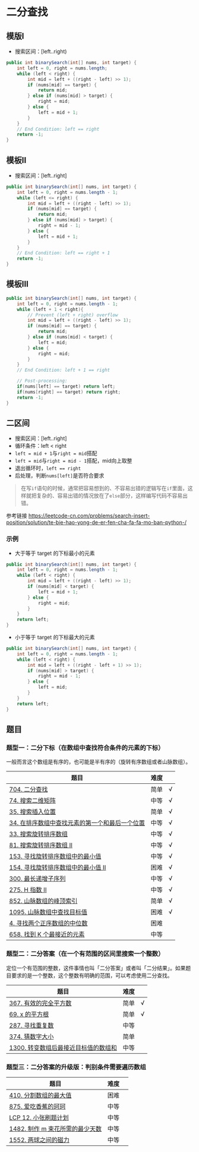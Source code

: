 # 二分查找

## 模版I

- 搜索区间：[left..right)
``` java
public int binarySearch(int[] nums, int target) {
    int left = 0, right = nums.length;
    while (left < right) {
        int mid = left + ((right - left) >> 1);
        if (nums[mid] == target) {
            return mid;
        } else if (nums[mid] > target) {
            right = mid;
        } else {
            left = mid + 1;
        }
    }
    // End Condition: left == right
    return -1;
}
```

## 模板II

- 搜索区间：[left..right]
``` java
public int binarySearch(int[] nums, int target) {
    int left = 0, right = nums.length - 1;
    while (left <= right) {
        int mid = left + ((right - left) >> 1);
        if (nums[mid] == target) {
            return mid;
        } else if (nums[mid] > target) {
            right = mid - 1;
        } else {
            left = mid + 1;
        }
    }
    // End Condition: left == right + 1
    return -1;
}
```

## 模板III

``` java
public int binarySearch(int[] nums, int target) {
    int left = 0, right = nums.length - 1;
    while (left + 1 < right){
        // Prevent (left + right) overflow
        int mid = left + ((right - left) >> 1);
        if (nums[mid] == target) {
            return mid;
        } else if (nums[mid] < target) {
            left = mid;
        } else {
            right = mid;
        }
    }
    // End Condition: left + 1 == right

    // Post-processing:
    if(nums[left] == target) return left;
    if(nums[right] == target) return right;
    return -1;
}
```

## 二区间

- 搜索区间：[left..right]
- 循环条件：left < right
- `left = mid + 1`与`right = mid`搭配
- `left = mid`与`right = mid - 1`搭配，mid向上取整
- 退出循环时，`left == right`
- 后处理，判断`nums[left]`是否符合要求

> 在写`if`语句的时候，通常把容易想到的、不容易出错的逻辑写在`if`里面，这样就把复杂的、容易出错的情况放在了`else`部分，这样编写代码不容易出错。

参考链接 <https://leetcode-cn.com/problems/search-insert-position/solution/te-bie-hao-yong-de-er-fen-cha-fa-fa-mo-ban-python-/>

### 示例
- 大于等于 target 的下标最小的元素
``` java
public int binarySearch(int[] nums, int target) {
    int left = 0, right = nums.length - 1;
    while (left < right) {
        int mid = left + ((right - left) >> 1);
        if (nums[mid] < target) {
            left = mid + 1;
        } else {
            right = mid;
        }
    }
    return left;
}
```

- 小于等于 target 的下标最大的元素
``` java
public int binarySearch(int[] nums, int target) {
    int left = 0, right = nums.length - 1;
    while (left < right) {
        int mid = left + ((right - left + 1) >> 1);
        if (nums[mid] > target) {
            right = mid - 1;
        } else {
            left = mid;
        }
    }
    return left;
}
```

## 题目

### 题型一：二分下标（在数组中查找符合条件的元素的下标）

一般而言这个数组是有序的，也可能是半有序的（旋转有序数组或者山脉数组）。

|题目|难度||
|---|---|---|
| [704. 二分查找](https://leetcode-cn.com/problems/binary-search/) | 简单 | √ |
| [74. 搜索二维矩阵](https://leetcode-cn.com/problems/search-a-2d-matrix/) | 中等 | √ |
| [35. 搜索插入位置](https://leetcode-cn.com/problems/search-insert-position/) | 简单 | √ |
| [34. 在排序数组中查找元素的第一个和最后一个位置](https://leetcode-cn.com/problems/find-first-and-last-position-of-element-in-sorted-array/) | 中等 | √ |
| [33. 搜索旋转排序数组](https://leetcode-cn.com/problems/search-in-rotated-sorted-array/) | 中等 | √ |
| [81. 搜索旋转排序数组 II](https://leetcode-cn.com/problems/search-in-rotated-sorted-array-ii/) | 中等 | √ |
| [153. 寻找旋转排序数组中的最小值](https://leetcode-cn.com/problems/find-minimum-in-rotated-sorted-array/) | 中等 | √ |
| [154. 寻找旋转排序数组中的最小值 II](https://leetcode-cn.com/problems/find-minimum-in-rotated-sorted-array-ii/) | 困难 | √ |
| [300. 最长递增子序列](https://leetcode-cn.com/problems/longest-increasing-subsequence/) | 中等 | √ |
| [275. H 指数 II](https://leetcode-cn.com/problems/h-index-ii/) | 中等 | √ |
| [852. 山脉数组的峰顶索引](https://leetcode-cn.com/problems/peak-index-in-a-mountain-array/) | 简单 | √ |
| [1095. 山脉数组中查找目标值](https://leetcode-cn.com/problems/find-in-mountain-array/) | 困难 | √ |
| [4. 寻找两个正序数组的中位数](https://leetcode-cn.com/problems/median-of-two-sorted-arrays/) | 困难 ||
| [658. 找到 K 个最接近的元素](https://leetcode-cn.com/problems/find-k-closest-elements/) | 中等 ||

### 题型二：二分答案（在一个有范围的区间里搜索一个整数）

定位一个有范围的整数，这件事情也叫「二分答案」或者叫「二分结果」。如果题目要求的是一个整数，这个整数有明确的范围，可以考虑使用二分查找。

|题目|难度||
|---|---|---|
| [367. 有效的完全平方数](https://leetcode-cn.com/problems/valid-perfect-square/) | 简单 | √ |
| [69. x 的平方根](https://leetcode-cn.com/problems/sqrtx/) | 简单 | √ |
| [287. 寻找重复数](https://leetcode-cn.com/problems/find-the-duplicate-number/) | 中等 ||
| [374. 猜数字大小](https://leetcode-cn.com/problems/guess-number-higher-or-lower/) | 简单 ||
| [1300. 转变数组后最接近目标值的数组和](https://leetcode-cn.com/problems/sum-of-mutated-array-closest-to-target/) | 中等 ||

### 题型三：二分答案的升级版：判别条件需要遍历数组

|题目|难度||
|---|---|---|
| [410. 分割数组的最大值](https://leetcode-cn.com/problems/split-array-largest-sum/) | 困难 ||
| [875. 爱吃香蕉的珂珂](https://leetcode-cn.com/problems/koko-eating-bananas/) | 中等 ||
| [LCP 12. 小张刷题计划](https://leetcode-cn.com/problems/xiao-zhang-shua-ti-ji-hua/) | 中等 ||
| [1482. 制作 m 束花所需的最少天数](https://leetcode-cn.com/problems/minimum-number-of-days-to-make-m-bouquets/) | 中等 ||
| [1552. 两球之间的磁力](https://leetcode-cn.com/problems/magnetic-force-between-two-balls/) | 中等 ||
